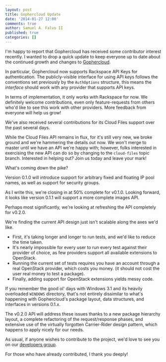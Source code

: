 ```yaml
---
layout: post
title: Gophercloud Update
date: '2014-01-27 12:00'
comments: true
author: Samuel A. Falvo II
published: true
categories: []
---
```


I'm happy to report that Gophercloud has received some contributor interest
recently. I wanted to drop a quick update to keep everyone up to date about
the continued growth and changes to [Gophercloud](https://gophercloud.io/).

<!-- more -->

In particular, Gophercloud now supports Rackspace API Keys for authentication.
The publicly-visible interface for using API keys follows the conventions set
previously by the `AuthOptions` structure, this means the *interface* should
work with any provider that supports API keys.

In terms of implementation, it only works with Rackspace for now. We definitely
welcome contributions, even only feature-requests from others who'd like to
see this work with other providers. More feedback from everyone will help us
grow!

We've also received several contributions for its Cloud Files support over the
past several days.

While the Cloud Files API remains in flux, for it's still very new, we broke
ground and we're hammering the details out now. We won't merge to master
until we have an API we're happy with; however, folks interested in exercising
the new API can do so by changing to the `cloud-files` topic branch.
Interested in helping out?  Join us today and leave your mark!

What's coming down the pike?

Version 0.1.0 will introduce support for arbitrary fixed and floating IP
pool names, as well as support for security groups.

As I write this, we're closing in at 50% complete for v0.1.0.
Looking forward, it looks like version 0.1.1 will support a more complete images API.

Perhaps most significantly, we're looking at refreshing the API completely for
v0.2.0.

We're finding the current API design just isn't scalable along the axes we'd
like.

* First, it's taking longer and longer to run tests, and we'd like to reduce the time taken.
* It's nearly impossible for every user to run every test against their provider of choice,
as few providers support all available extensions to OpenStack.
* Running the current set of tests requires you have an account through a real
OpenStack provider, which costs you money. (it should not cost the user real money to test a package).
* Finally, adding support for OpenStack extensions yields messy code.

If you remember the good ol' days with Windows 3.1 and its heavily overloaded
`WINDOWS` directory, that's not entirely dissimilar to what's happening with
Gophercloud's package layout, data structures, and interfaces in versions 0.1.x.

The v0.2.0 API will address these issues thanks to a new package hierarchy layout,
a complete refactoring of the request/response phases, and extensive use of
the virtually forgotten Carrier-Rider design pattern, which happens to apply
nicely for our needs.

As usual, if anyone wishes to contribute to the project, we'd love to see you
on our [developers group](https://groups.google.com/forum/#!forum/gophercloud-dev).

For those who have already contributed, I thank you deeply!

